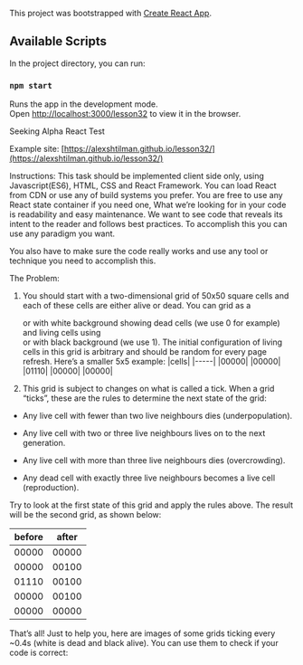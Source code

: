 This project was bootstrapped with [Create React App](https://github.com/facebook/create-react-app).

## Available Scripts

In the project directory, you can run:

### `npm start`

Runs the app in the development mode.<br />
Open [http://localhost:3000/lesson32](http://localhost:3000/lesson32) to view it in the browser.

Seeking Alpha React Test

Example site: [https://alexshtilman.github.io/lesson32/](https://alexshtilman.github.io/lesson32/)

Instructions:
This task should be implemented client side only, using Javascript(ES6), HTML, CSS and React Framework. You can load React from CDN or use any of build systems you prefer. You are free to use any React state container if you need one, What we’re looking for in your code is readability and easy maintenance. We want to see code that reveals its intent to the reader and follows best practices. To accomplish this you can use any paradigm you want.

You also have to make sure the code really works and use any tool or technique you need to accomplish this.

The Problem:

1. You should start with a two-dimensional grid of 50x50 square cells and each of these cells are either alive or dead. You can grid as a <div> or <td> with white background showing dead cells (we use 0 for example) and living cells using <div> or <td> with black background (we use 1). The initial configuration of living cells in this grid is arbitrary and should be random for every page refresh. Here’s a smaller 5x5 example:
   |cells|
   |-----|
   |00000|
   |00000|
   |01110|
   |00000|
   |00000|

2. This grid is subject to changes on what is called a tick. When a grid “ticks”, these are the rules to determine the next state of the grid:

- Any live cell with fewer than two live neighbours dies (underpopulation).

- Any live cell with two or three live neighbours lives on to the next generation.

- Any live cell with more than three live neighbours dies (overcrowding).

- Any dead cell with exactly three live neighbours becomes a live cell (reproduction).

Try to look at the first state of this grid and apply the rules above. The result will be the second grid, as shown below:

| before | after |
| ------ | ----- |
| 00000  | 00000 |
| 00000  | 00100 |
| 01110  | 00100 |
| 00000  | 00100 |
| 00000  | 00000 |

That’s all! Just to help you, here are images of some grids ticking every ~0.4s (white is dead and black alive). You can use them to check if your code is correct:

